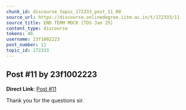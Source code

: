 ```yaml
---
chunk_id: discourse_topic_172333_post_11_00
source_url: https://discourse.onlinedegree.iitm.ac.in/t/172333/11
source_title: END TERM MOCK [TDS Jan 25]
content_type: discourse
tokens: 46
username: 23f1002223
post_number: 11
topic_id: 172333
---
```


## Post #11 by 23f1002223

**Direct Link**: [Post #11](https://discourse.onlinedegree.iitm.ac.in/t/172333/11)

Thank you for the questions sir.
